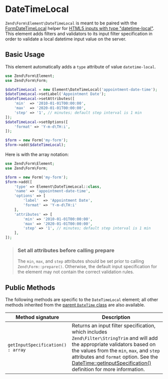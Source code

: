 # DateTimeLocal

`Zend\Form\Element\DateTimeLocal` is meant to be paired with the
[FormDateTimeLocal](../helper/form-date-time-local.md) helper for
[HTML5 inputs with type "datetime-local"](http://www.whatwg.org/specs/web-apps/current-work/multipage/states-of-the-type-attribute.html#local-date-and-time-state-%28type=datetime-local%29).
This element adds filters and validators to its input filter specification in
order to validate a local datetime input value on the server.

## Basic Usage

This element automatically adds a `type` attribute of value `datetime-local`.

```php
use Zend\Form\Element;
use Zend\Form\Form;

$dateTimeLocal = new Element\DateTimeLocal('appointment-date-time');
$dateTimeLocal->setLabel('Appointment Date');
$dateTimeLocal->setAttributes([
    'min'  => '2010-01-01T00:00:00',
    'max'  => '2020-01-01T00:00:00',
    'step' => '1', // minutes; default step interval is 1 min
]);
$dateTimeLocal->setOptions([
    'format' => 'Y-m-d\TH:i',
]);

$form = new Form('my-form');
$form->add($dateTimeLocal);
```

Here is with the array notation:

```php
use Zend\Form\Element;
use Zend\Form\Form;

$form = new Form('my-form');
$form->add([
	'type' => Element\DateTimeLocal::class,
	'name' => 'appointment-date-time',
	'options' => [
		'label'  => 'Appointment Date',
		'format' => 'Y-m-d\TH:i'
	],
	'attributes' => [
		'min' => '2010-01-01T00:00:00',
		'max' => '2020-01-01T00:00:00',
		'step' => '1', // minutes; default step interval is 1 min
	],
]);
```

> ### Set all attributes before calling prepare
>
> The `min`, `max`, and `step` attributes should be set prior to calling
> `Zend\Form::prepare()`. Otherwise, the default input specification for the
> element may not contain the correct validation rules.

## Public Methods

The following methods are specific to the `DateTimeLocal` element; all other methods
inherited from the [parent `DateTime` class](date-time.md#public-methods) are also
available.

Method signature                  | Description
--------------------------------- | -----------
`getInputSpecification() : array` | Returns an input filter specification, which includes `Zend\Filter\StringTrim` and will add the appropriate validators based on the values from the `min`, `max`, and `step` attributes and `format` option. See the [DateTime::getInputSpecification()](date-time.md#public-methods) definition for more information.
